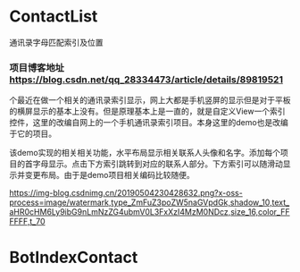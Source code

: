 # ContactList
通讯录字母匹配索引及位置

### 项目博客地址 https://blog.csdn.net/qq_28334473/article/details/89819521

个最近在做一个相关的通讯录索引显示，网上大都是手机竖屏的显示但是对于平板的横屏显示的基本上没有。但是原理基本上是一直的，就是自定义View一个索引控件，这里的改编自网上的一个手机通讯录索引项目。本身这里的demo也是改编于它的项目。

该demo实现的相关相关功能，水平布局显示相关联系人头像和名字。添加每个项目的首字母显示。点击下方索引跳转到对应的联系人部分。下方索引可以随滑动显示并变更布局。由于是demo项目相关编码比较随便。



https://img-blog.csdnimg.cn/20190504230428632.png?x-oss-process=image/watermark,type_ZmFuZ3poZW5naGVpdGk,shadow_10,text_aHR0cHM6Ly9ibG9nLmNzZG4ubmV0L3FxXzI4MzM0NDcz,size_16,color_FFFFFF,t_70


# BotIndexContact
